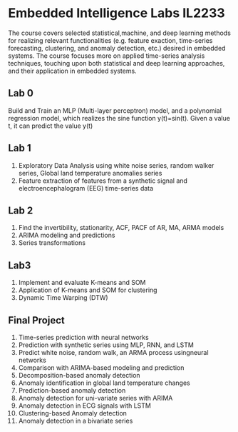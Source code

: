 # Embedded Intelligence Labs IL2233
The course covers selected statistical,machine, and deep learning
methods for realizing relevant functionalities (e.g. feature exaction, time-series
forecasting, clustering, and anomaly detection, etc.) desired in embedded systems.
The course focuses more on applied time-series analysis techniques, touching upon
both statistical and deep learning approaches, and their application in embedded
systems.

## Lab 0
Build and Train an MLP (Multi-layer perceptron) model, and a polynomial
regression model, which realizes the sine function y(t)=sin(t). Given a value t, it can
predict the value y(t)

## Lab 1
 1. Exploratory Data Analysis using white noise series, random walker series, Global land temperature anomalies series
 2. Feature extraction of features from a synthetic signal and electroencephalogram (EEG) time-series data

## Lab 2
1. Find the invertibility, stationarity, ACF, PACF of AR, MA, ARMA models
2. ARIMA modeling and predictions
3. Series transformations

## Lab3 
1.  Implement and evaluate K-means and SOM
2.  Application of K-means and SOM for clustering
3.  Dynamic Time Warping (DTW)

## Final Project
1. Time-series prediction with neural networks
2. Prediction with synthetic series using MLP, RNN, and LSTM
3. Predict white noise, random walk, an ARMA process usingneural networks
4. Comparison with ARIMA-based modeling and prediction
5. Decomposition-based anomaly detection
6. Anomaly identification in global land temperature changes
7. Prediction-based anomaly detection
8. Anomaly detection for uni-variate series with ARIMA
9. Anomaly detection in ECG signals with LSTM
10. Clustering-based Anomaly detection
11. Anomaly detection in a bivariate series
